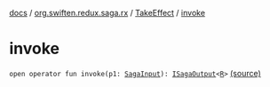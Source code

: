 [docs](../../index.md) / [org.swiften.redux.saga.rx](../index.md) / [TakeEffect](index.md) / [invoke](./invoke.md)

# invoke

`open operator fun invoke(p1: `[`SagaInput`](../../org.swiften.redux.saga.common/-saga-input/index.md)`): `[`ISagaOutput`](../../org.swiften.redux.saga.common/-i-saga-output/index.md)`<`[`R`](index.md#R)`>` [(source)](https://github.com/protoman92/KotlinRedux/tree/master/common/common-rx-saga/src/main/kotlin/org/swiften/redux/saga/rx/TakeEffect.kt#L31)